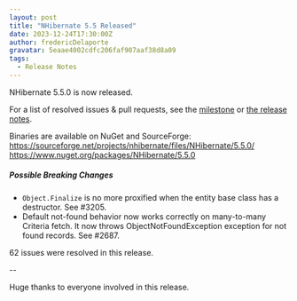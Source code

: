 ```yaml
---
layout: post
title: "NHibernate 5.5 Released"
date: 2023-12-24T17:30:00Z
author: fredericDelaporte
gravatar: 5eaae4002cdfc206faf907aaf38d8a09
tags:
  - Release Notes
---
```

NHibernate 5.5.0 is now released.

For a list of resolved issues & pull requests, see the [milestone](https://github.com/nhibernate/nhibernate-core/milestone/52?closed=1) or [the release notes](https://github.com/nhibernate/nhibernate-core/blob/5.5.0/releasenotes.txt).

Binaries are available on NuGet and SourceForge:
https://sourceforge.net/projects/nhibernate/files/NHibernate/5.5.0/
https://www.nuget.org/packages/NHibernate/5.5.0

##### Possible Breaking Changes #####
* `Object.Finalize` is no more proxified when the entity base class has a destructor. See #3205.
* Default not-found behavior now works correctly on many-to-many Criteria fetch. It now throws ObjectNotFoundException exception for not found records. See #2687.

62 issues were resolved in this release.

--

Huge thanks to everyone involved in this release.